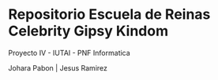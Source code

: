 # Repositorio Escuela de Reinas Celebrity Gipsy Kindom

Proyecto IV - IUTAI - PNF Informatica

Johara Pabon | Jesus Ramirez
